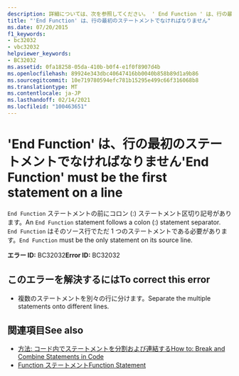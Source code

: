 ```yaml
---
description: 詳細については、次を参照してください。 ' End Function ' は、行の最初のステートメントでなければなりません
title: "'End Function' は、行の最初のステートメントでなければなりません"
ms.date: 07/20/2015
f1_keywords:
- bc32032
- vbc32032
helpviewer_keywords:
- BC32032
ms.assetid: 0fa18258-05da-410b-b0f4-e1f0f8907d4b
ms.openlocfilehash: 89924e343dbc40647416bb0040b858b89d1a9b86
ms.sourcegitcommit: 10e719780594efc781b15295e499c66f316068b8
ms.translationtype: MT
ms.contentlocale: ja-JP
ms.lasthandoff: 02/14/2021
ms.locfileid: "100463651"
---
```

# <a name="end-function-must-be-the-first-statement-on-a-line"></a><span data-ttu-id="40bb5-103">'End Function' は、行の最初のステートメントでなければなりません</span><span class="sxs-lookup"><span data-stu-id="40bb5-103">'End Function' must be the first statement on a line</span></span>

<span data-ttu-id="40bb5-104">`End Function` ステートメントの前にコロン (:) ステートメント区切り記号があります。</span><span class="sxs-lookup"><span data-stu-id="40bb5-104">An `End Function` statement follows a colon (:) statement separator.</span></span> <span data-ttu-id="40bb5-105">`End Function` はそのソース行でただ 1 つのステートメントである必要があります。</span><span class="sxs-lookup"><span data-stu-id="40bb5-105">`End Function` must be the only statement on its source line.</span></span>  
  
 <span data-ttu-id="40bb5-106">**エラー ID:** BC32032</span><span class="sxs-lookup"><span data-stu-id="40bb5-106">**Error ID:** BC32032</span></span>  
  
## <a name="to-correct-this-error"></a><span data-ttu-id="40bb5-107">このエラーを解決するには</span><span class="sxs-lookup"><span data-stu-id="40bb5-107">To correct this error</span></span>  
  
- <span data-ttu-id="40bb5-108">複数のステートメントを別々の行に分けます。</span><span class="sxs-lookup"><span data-stu-id="40bb5-108">Separate the multiple statements onto different lines.</span></span>  
  
## <a name="see-also"></a><span data-ttu-id="40bb5-109">関連項目</span><span class="sxs-lookup"><span data-stu-id="40bb5-109">See also</span></span>

- [<span data-ttu-id="40bb5-110">方法: コード内でステートメントを分割および連結する</span><span class="sxs-lookup"><span data-stu-id="40bb5-110">How to: Break and Combine Statements in Code</span></span>](../programming-guide/program-structure/how-to-break-and-combine-statements-in-code.md)
- [<span data-ttu-id="40bb5-111">Function ステートメント</span><span class="sxs-lookup"><span data-stu-id="40bb5-111">Function Statement</span></span>](../language-reference/statements/function-statement.md)
